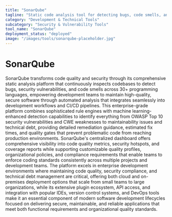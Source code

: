```yaml
---
title: "SonarQube"
tagline: "Static code analysis tool for detecting bugs, code smells, and security vulnerabilities"
category: "Development & Technical Tools"
subcategory: "Security & Vulnerability Tools"
tool_name: "SonarQube"
deployment_status: "deployed"
image: "/images/tools/sonarqube-placeholder.jpg"
---
```


# SonarQube

SonarQube transforms code quality and security through its comprehensive static analysis platform that continuously inspects codebases to detect bugs, security vulnerabilities, and code smells across 30+ programming languages, empowering development teams to maintain high-quality, secure software through automated analysis that integrates seamlessly into development workflows and CI/CD pipelines. This enterprise-grade platform combines sophisticated rule engines with machine learning-enhanced detection capabilities to identify everything from OWASP Top 10 security vulnerabilities and CWE weaknesses to maintainability issues and technical debt, providing detailed remediation guidance, estimated fix times, and quality gates that prevent problematic code from reaching production environments. SonarQube's centralized dashboard offers comprehensive visibility into code quality metrics, security hotspots, and coverage reports while supporting customizable quality profiles, organizational policies, and compliance requirements that enable teams to enforce coding standards consistently across multiple projects and development teams. The platform excels in enterprise development environments where maintaining code quality, security compliance, and technical debt management are critical, offering both cloud and on-premises deployment options that scale from small teams to large organizations, while its extensive plugin ecosystem, API access, and integration with popular IDEs, version control systems, and DevOps tools make it an essential component of modern software development lifecycles focused on delivering secure, maintainable, and reliable applications that meet both functional requirements and organizational quality standards.